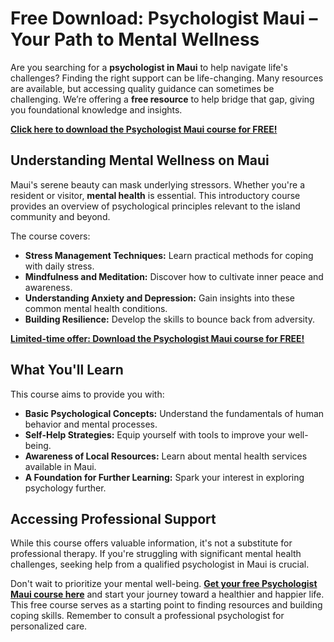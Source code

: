 # Free Download: Psychologist Maui – Your Path to Mental Wellness

Are you searching for a **psychologist in Maui** to help navigate life's challenges? Finding the right support can be life-changing. Many resources are available, but accessing quality guidance can sometimes be challenging. We’re offering a **free resource** to help bridge that gap, giving you foundational knowledge and insights.

[**Click here to download the Psychologist Maui course for FREE!**](https://udemywork.com/psychologist-maui)

## Understanding Mental Wellness on Maui

Maui's serene beauty can mask underlying stressors. Whether you're a resident or visitor, **mental health** is essential. This introductory course provides an overview of psychological principles relevant to the island community and beyond.

The course covers:

*   **Stress Management Techniques:** Learn practical methods for coping with daily stress.
*   **Mindfulness and Meditation:** Discover how to cultivate inner peace and awareness.
*   **Understanding Anxiety and Depression:** Gain insights into these common mental health conditions.
*   **Building Resilience:** Develop the skills to bounce back from adversity.

[**Limited-time offer: Download the Psychologist Maui course for FREE!**](https://udemywork.com/psychologist-maui)

## What You'll Learn

This course aims to provide you with:

*   **Basic Psychological Concepts:** Understand the fundamentals of human behavior and mental processes.
*   **Self-Help Strategies:** Equip yourself with tools to improve your well-being.
*   **Awareness of Local Resources:** Learn about mental health services available in Maui.
*   **A Foundation for Further Learning:** Spark your interest in exploring psychology further.

## Accessing Professional Support

While this course offers valuable information, it's not a substitute for professional therapy. If you're struggling with significant mental health challenges, seeking help from a qualified psychologist in Maui is crucial.

Don't wait to prioritize your mental well-being. **[Get your free Psychologist Maui course here](https://udemywork.com/psychologist-maui)** and start your journey toward a healthier and happier life. This free course serves as a starting point to finding resources and building coping skills. Remember to consult a professional psychologist for personalized care.
